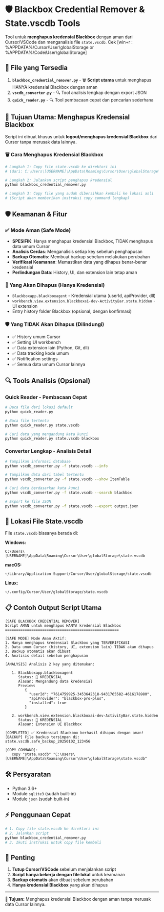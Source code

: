 # 🛡️ Blackbox Credential Remover & State.vscdb Tools

Tool untuk **menghapus kredensial Blackbox** dengan aman dari Cursor/VSCode dan menganalisis file `state.vscdb`. Cek [win+r : %APPDATA%\Cursor\User\globalStorage or %APPDATA%\Code\User\globalStorage]

## 📁 File yang Tersedia

1. **`blackbox_credential_remover.py`** - 🗑️ **Script utama** untuk menghapus HANYA kredensial Blackbox dengan aman
2. **`vscdb_converter.py`** - 🔍 Tool analisis lengkap dengan export JSON
3. **`quick_reader.py`** - 🔍 Tool pembacaan cepat dan pencarian sederhana

## 🎯 Tujuan Utama: Menghapus Kredensial Blackbox

Script ini dibuat khusus untuk **logout/menghapus kredensial Blackbox** dari Cursor tanpa merusak data lainnya.

### 🗑️ Cara Menghapus Kredensial Blackbox

```bash
# Langkah 1: Copy file state.vscdb ke direktori ini
# (dari: C:\Users\[USERNAME]\AppData\Roaming\Cursor\User\globalStorage\state.vscdb)

# Langkah 2: Jalankan script penghapus kredensial
python blackbox_credential_remover.py

# Langkah 3: Copy file yang sudah dibersihkan kembali ke lokasi asli
# (Script akan memberikan instruksi copy command lengkap)
```

## 🛡️ Keamanan & Fitur

### ✅ Mode Aman (Safe Mode)

- **SPESIFIK**: Hanya menghapus kredensial Blackbox, TIDAK menghapus data umum Cursor
- **Analisis Cerdas**: Menganalisis setiap key sebelum penghapusan
- **Backup Otomatis**: Membuat backup sebelum melakukan perubahan
- **Verifikasi Keamanan**: Memastikan data yang dihapus benar-benar kredensial
- **Perlindungan Data**: History, UI, dan extension lain tetap aman

### 🔑 Yang Akan Dihapus (Hanya Kredensial)

- `Blackboxapp.blackboxagent` - Kredensial utama (userId, apiProvider, dll)
- `workbench.view.extension.blackboxai-dev-ActivityBar.state.hidden` - UI extension
- Entry history folder Blackbox (opsional, dengan konfirmasi)

### 🛡️ Yang TIDAK Akan Dihapus (Dilindungi)

- ✅ History umum Cursor
- ✅ Setting UI workbench
- ✅ Data extension lain (Python, Git, dll)
- ✅ Data tracking kode umum
- ✅ Notification settings
- ✅ Semua data umum Cursor lainnya

## 🔍 Tools Analisis (Opsional)

### Quick Reader - Pembacaan Cepat

```bash
# Baca file dari lokasi default
python quick_reader.py

# Baca file tertentu
python quick_reader.py state.vscdb

# Cari data yang mengandung kata kunci
python quick_reader.py state.vscdb blackbox
```

### Converter Lengkap - Analisis Detail

```bash
# Tampilkan informasi database
python vscdb_converter.py -f state.vscdb --info

# Tampilkan data dari tabel tertentu
python vscdb_converter.py -f state.vscdb --show ItemTable

# Cari data berdasarkan kata kunci
python vscdb_converter.py -f state.vscdb --search blackbox

# Export ke file JSON
python vscdb_converter.py -f state.vscdb --export output.json
```

## 📍 Lokasi File State.vscdb

File `state.vscdb` biasanya berada di:

**Windows:**

```
C:\Users\[USERNAME]\AppData\Roaming\Cursor\User\globalStorage\state.vscdb
```

**macOS:**

```
~/Library/Application Support/Cursor/User/globalStorage/state.vscdb
```

**Linux:**

```
~/.config/Cursor/User/globalStorage/state.vscdb
```

## 📋 Contoh Output Script Utama

```
[SAFE BLACKBOX CREDENTIAL REMOVER]
Script AMAN untuk menghapus HANYA kredensial Blackbox
====================================================

[SAFE MODE] Mode Aman Aktif:
1. Hanya menghapus kredensial Blackbox yang TERVERIFIKASI
2. Data umum Cursor (history, UI, extension lain) TIDAK akan dihapus
3. Backup otomatis akan dibuat
4. Analisis detail sebelum penghapusan

[ANALYSIS] Analisis 2 key yang ditemukan:

   1. Blackboxapp.blackboxagent
      Status: 🔑 KREDENSIAL
      Alasan: Mengandung data kredensial
      Preview:
         {
           "userId": "7614759925-3453642318-9431765582-4616178980",
           "apiProvider": "blackbox-pro-plus",
           "installed": true
         }

   2. workbench.view.extension.blackboxai-dev-ActivityBar.state.hidden
      Status: 🔑 KREDENSIAL
      Alasan: Extension UI Blackbox

[COMPLETED] ✅ Kredensial Blackbox berhasil dihapus dengan aman!
[BACKUP] File backup tersimpan di: state.vscdb.safe_backup_20250102_123456

[COPY COMMAND]:
   copy "state.vscdb" "C:\Users\[USERNAME]\AppData\Roaming\Cursor\User\globalStorage\state.vscdb"
```

## 🛠️ Persyaratan

- Python 3.6+
- Module `sqlite3` (sudah built-in)
- Module `json` (sudah built-in)

## ⚡ Penggunaan Cepat

```bash
# 1. Copy file state.vscdb ke direktori ini
# 2. Jalankan script
python blackbox_credential_remover.py
# 3. Ikuti instruksi untuk copy file kembali
```

## 🚨 Penting

1. **Tutup Cursor/VSCode** sebelum menjalankan script
2. **Script hanya bekerja dengan file lokal** untuk keamanan
3. **Backup otomatis** akan dibuat sebelum perubahan
4. **Hanya kredensial Blackbox** yang akan dihapus

---

**🎯 Tujuan:** Menghapus kredensial Blackbox dengan aman tanpa merusak data Cursor lainnya.
